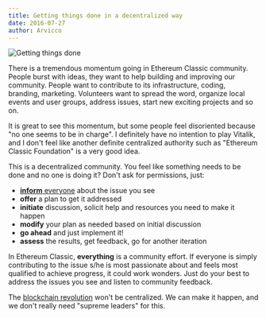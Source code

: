 ```yaml
---
title: Getting things done in a decentralized way
date: 2016-07-27
author: Arvicco
---
```

![Getting things done](http://theproductivewoman.com/wp-content/uploads/sites/26/2015/08/Dollarphotoclub_39093955-720x469.jpg)

There is a tremendous momentum going in Ethereum Classic community. People burst with ideas, they want to help building and improving our community. People want to contribute to its infrastructure, coding, branding, marketing. Volunteers want to spread the word, organize local events and user groups, address issues, start new exciting projects and so on.

It is great to see this momentum, but some people feel disoriented because "no one seems to be in charge". I definitely have no intention to play Vitalik, and I don't feel like another definite centralized authority such as "Ethereum Classic Foundation" is a very good idea.

This is a decentralized community. You feel like something needs to be done and no one is doing it? Don't ask for permissions, just:

* [**inform** everyone](https://github.com/ethereumclassic/README/issues/new) about the issue you see
* **offer** a plan to get it addressed
* **initiate** discussion, solicit help and resources you need to make it happen
* **modify** your plan as needed based on initial discussion
* **go ahead** and just implement it!
* **assess** the results, get feedback, go for another iteration

In Ethereum Classic, **everything** is a community effort. If everyone is simply contributing to the issue s/he is most passionate about and feels most qualified to achieve progress, it could work wonders. Just do your best to address the issues you see and listen to community feedback.

The [blockchain revolution](https://medium.com/@bit_novosti/a-crypto-decentralist-manifesto-6ba1fa0b9ede) won't be centralized. We can make it happen, and we don't really need "supreme leaders" for this.
